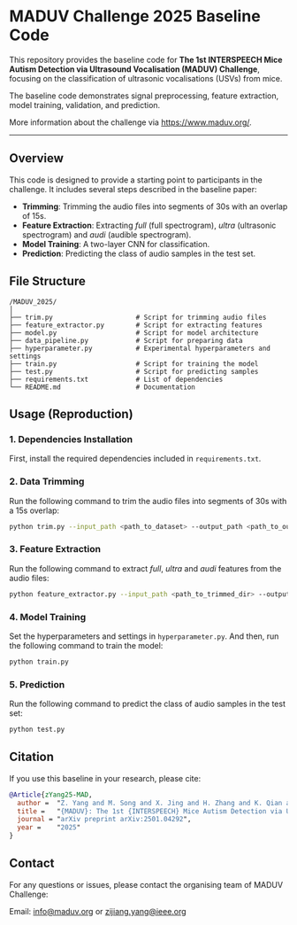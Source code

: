 # MADUV Challenge 2025 Baseline Code

This repository provides the baseline code for **The 1st INTERSPEECH Mice Autism Detection via Ultrasound Vocalisation 
(MADUV) Challenge**, focusing on the classification of ultrasonic vocalisations (USVs) from mice.

The baseline code demonstrates signal preprocessing, feature extraction, model training, validation, and prediction.

More information about the challenge via https://www.maduv.org/.

---

## Overview  

This code is designed to provide a starting point to participants in the challenge. It includes several steps described 
in the baseline paper:

- **Trimming**: Trimming the audio files into segments of 30s with an overlap of 15s.
- **Feature Extraction**: Extracting *full* (full spectrogram), *ultra* (ultrasonic spectrogram) and *audi* (audible 
spectrogram).  
- **Model Training**: A two-layer CNN for classification.
- **Prediction**: Predicting the class of audio samples in the test set.

## File Structure
```
/MADUV_2025/
│
├── trim.py                     # Script for trimming audio files
├── feature_extractor.py        # Script for extracting features
├── model.py                    # Script for model architecture
├── data_pipeline.py            # Script for preparing data
├── hyperparameter.py           # Experimental hyperparameters and settings
├── train.py                    # Script for training the model
├── test.py                     # Script for predicting samples
├── requirements.txt            # List of dependencies
└── README.md                   # Documentation
```

## Usage (Reproduction)

### 1. Dependencies Installation

First, install the required dependencies included in ```requirements.txt```.

### 2. Data Trimming

Run the following command to trim the audio files into segments of 30s with a 15s overlap:

```bash
python trim.py --input_path <path_to_dataset> --output_path <path_to_output_dir> --chunk 30000 --overlap 15000
```

### 3. Feature Extraction

Run the following command to extract *full*, *ultra* and *audi* features from the audio files:

```bash
python feature_extractor.py --input_path <path_to_trimmed_dir> --output_path <path_to_output_dir> --feature_set <feature_set>
```

### 4. Model Training

Set the hyperparameters and settings in ```hyperparameter.py```. And then, run the following command to train the model:

```bash
python train.py
```

### 5. Prediction

Run the following command to predict the class of audio samples in the test set:

```bash
python test.py
```

## Citation

If you use this baseline in your research, please cite:

```bibtex
@Article{zYang25-MAD,
  author =  "Z. Yang and M. Song and X. Jing and H. Zhang and K. Qian and B. Hu and K. Tamada and T. Takumi and B. W. Schuller and Y. Yamamoto",
  title =   "{MADUV}: The 1st {INTERSPEECH} Mice Autism Detection via Ultrasound Vocalization Challenge",
  journal = "arXiv preprint arXiv:2501.04292",
  year =    "2025"
}
```

## Contact
For any questions or issues, please contact the organising team of MADUV Challenge:

Email: info@maduv.org or zijiang.yang@ieee.org
